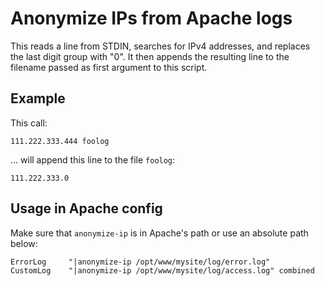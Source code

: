Anonymize IPs from Apache logs
==============================

This reads a line from STDIN, searches for IPv4 addresses,
and replaces the last digit group with "0". It then appends
the resulting line to the filename passed as first argument to
this script.

Example
-------

This call:

    111.222.333.444 foolog

... will append this line to the file `foolog`:

    111.222.333.0

Usage in Apache config
----------------------

Make sure that `anonymize-ip` is in Apache's path or use an absolute path below:

    ErrorLog     "|anonymize-ip /opt/www/mysite/log/error.log"
    CustomLog    "|anonymize-ip /opt/www/mysite/log/access.log" combined


